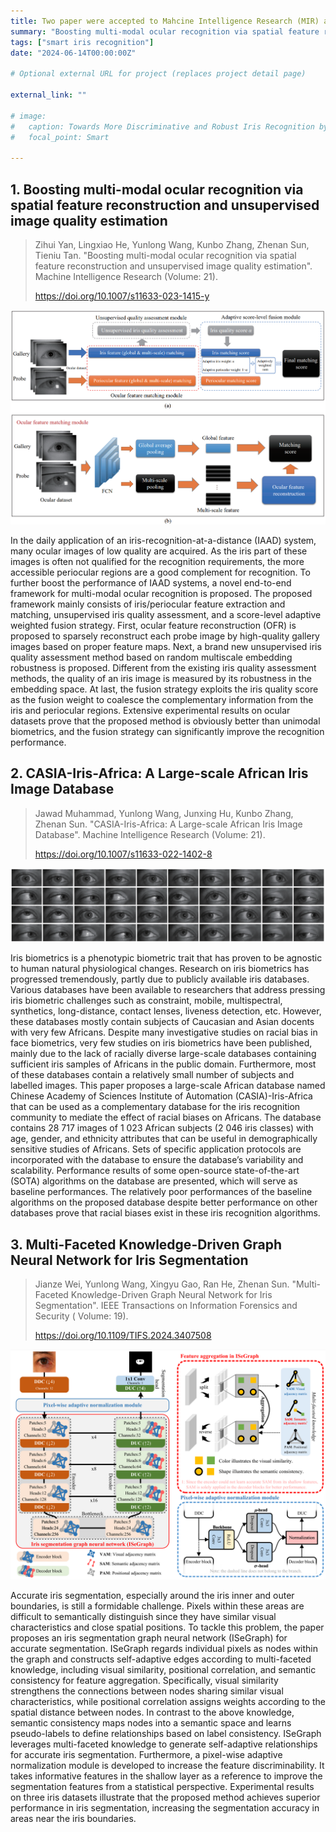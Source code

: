 ```yaml
---
title: Two paper were accepted to Mahcine Intelligence Research (MIR) and another one was accpeted to TIFS 2024
summary: "Boosting multi-modal ocular recognition via spatial feature reconstruction and unsupervised image quality estimation, CASIA-Iris-Africa: A Large-scale African Iris Image Database, Multi-Faceted Knowledge-Driven Graph Neural Network for Iris Segmentation"
tags: ["smart iris recognition"]
date: "2024-06-14T00:00:00Z"

# Optional external URL for project (replaces project detail page)

external_link: ""

# image:
#   caption: Towards More Discriminative and Robust Iris Recognition by Learning Uncertain Factors
#   focal_point: Smart

---
```


## 1. Boosting multi-modal ocular recognition via spatial feature reconstruction and unsupervised image quality estimation

> Zihui Yan, Lingxiao He, Yunlong Wang, Kunbo Zhang, Zhenan Sun, Tieniu Tan. "Boosting multi-modal ocular recognition via spatial feature reconstruction and unsupervised image quality estimation". Machine Intelligence Research (Volume: 21).
> 
> <https://doi.org/10.1007/s11633-023-1415-y>

![MIR-2024-01](MIR-2024-01-pic1.png)

In the daily application of an iris-recognition-at-a-distance (IAAD) system, many ocular images of low quality are acquired. As the iris part of these images is often not qualified for the recognition requirements, the more accessible periocular regions are a good complement for recognition. To further boost the performance of IAAD systems, a novel end-to-end framework for multi-modal ocular recognition is proposed. The proposed framework mainly consists of iris/periocular feature extraction and matching, unsupervised iris quality assessment, and a score-level adaptive weighted fusion strategy. First, ocular feature reconstruction (OFR) is proposed to sparsely reconstruct each probe image by high-quality gallery images based on proper feature maps. Next, a brand new unsupervised iris quality assessment method based on random multiscale embedding robustness is proposed. Different from the existing iris quality assessment methods, the quality of an iris image is measured by its robustness in the embedding space. At last, the fusion strategy exploits the iris quality score as the fusion weight to coalesce the complementary information from the iris and periocular regions. Extensive experimental results on ocular datasets prove that the proposed method is obviously better than unimodal biometrics, and the fusion strategy can significantly improve the recognition performance.

## 2. CASIA-Iris-Africa: A Large-scale African Iris Image Database

> Jawad Muhammad, Yunlong Wang, Junxing Hu, Kunbo Zhang, Zhenan Sun. "CASIA-Iris-Africa: A Large-scale African Iris Image Database". Machine Intelligence Research (Volume: 21).
> 
> <https://doi.org/10.1007/s11633-022-1402-8>

![MIR-2024-01](MIR-2024-01-pic2.png)

Iris biometrics is a phenotypic biometric trait that has proven to be agnostic to human natural physiological changes. Research on iris biometrics has progressed tremendously, partly due to publicly available iris databases. Various databases have been available to researchers that address pressing iris biometric challenges such as constraint, mobile, multispectral, synthetics, long-distance, contact lenses, liveness detection, etc. However, these databases mostly contain subjects of Caucasian and Asian docents with very few Africans. Despite many investigative studies on racial bias in face biometrics, very few studies on iris biometrics have been published, mainly due to the lack of racially diverse large-scale databases containing sufficient iris samples of Africans in the public domain. Furthermore, most of these databases contain a relatively small number of subjects and labelled images. This paper proposes a large-scale African database named Chinese Academy of Sciences Institute of Automation (CASIA)-Iris-Africa that can be used as a complementary database for the iris recognition community to mediate the effect of racial biases on Africans. The database contains 28 717 images of 1 023 African subjects (2 046 iris classes) with age, gender, and ethnicity attributes that can be useful in demographically sensitive studies of Africans. Sets of specific application protocols are incorporated with the database to ensure the database’s variability and scalability. Performance results of some open-source state-of-the-art (SOTA) algorithms on the database are presented, which will serve as baseline performances. The relatively poor performances of the baseline algorithms on the proposed database despite better performance on other databases prove that racial biases exist in these iris recognition algorithms.

## 3. Multi-Faceted Knowledge-Driven Graph Neural Network for Iris Segmentation

> Jianze Wei, Yunlong Wang, Xingyu Gao, Ran He, Zhenan Sun. "Multi-Faceted Knowledge-Driven Graph Neural Network for Iris Segmentation". IEEE Transactions on Information Forensics and Security ( Volume: 19).
> 
> <https://doi.org/10.1109/TIFS.2024.3407508>

![TIFS-2024-06](TIFS-2024-06-pic1.png)

Accurate iris segmentation, especially around the iris inner and outer boundaries, is still a formidable challenge. Pixels within these areas are difficult to semantically distinguish since they have similar visual characteristics and close spatial positions. To tackle this problem, the paper proposes an iris segmentation graph neural network (ISeGraph) for accurate segmentation. ISeGraph regards individual pixels as nodes within the graph and constructs self-adaptive edges according to multi-faceted knowledge, including visual similarity, positional correlation, and semantic consistency for feature aggregation. Specifically, visual similarity strengthens the connections between nodes sharing similar visual characteristics, while positional correlation assigns weights according to the spatial distance between nodes. In contrast to the above knowledge, semantic consistency maps nodes into a semantic space and learns pseudo-labels to define relationships based on label consistency. ISeGraph leverages multi-faceted knowledge to generate self-adaptive relationships for accurate iris segmentation. Furthermore, a pixel-wise adaptive normalization module is developed to increase the feature discriminability. It takes informative features in the shallow layer as a reference to improve the segmentation features from a statistical perspective. Experimental results on three iris datasets illustrate that the proposed method achieves superior performance in iris segmentation, increasing the segmentation accuracy in areas near the iris boundaries. 
